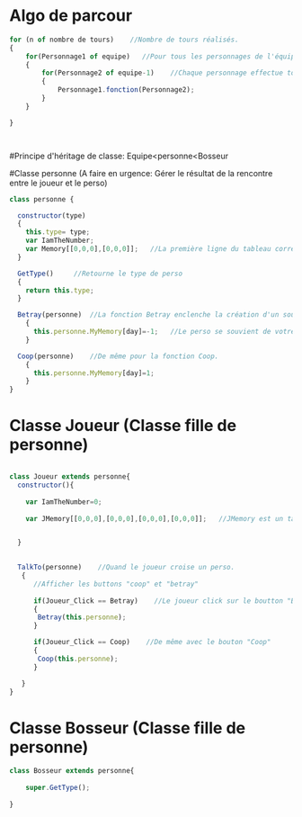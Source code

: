 # Algo de parcour

```javascript 
for (n of nombre de tours)    //Nombre de tours réalisés.
{ 
	for(Personnage1 of equipe)   //Pour tous les personnages de l'équipe
	{ 
		for(Personnage2 of equipe-1)    //Chaque personnage effectue toutes les relations possibles avec les autres membres de l'équipe
		{
			Personnage1.fonction(Personnage2);
		}
	}

}




```

#Principe d'héritage de classe: Equipe<personne<Bosseur

#Classe personne (A faire en urgence: Gérer le résultat de la rencontre entre le joueur et le perso)

```javascript
class personne {

  constructor(type)
  {
  	this.type= type;
  	var IamTheNumber;
  	var Memory[[0,0,0],[0,0,0]];   //La première ligne du tableau correspond au souvenir de l'action du joueur et la deuxième; le résultat de l'échange entre le joueur et le perso. 
  }

  GetType()		//Retourne le type de perso 
  {
  	return this.type;
  }

  Betray(personne)  //La fonction Betray enclenche la création d'un souvenir de l'action du joueur. 
    {
      this.personne.MyMemory[day]=-1;   //Le perso se souvient de votre action.
    }

  Coop(personne)    //De même pour la fonction Coop.
    {
      this.personne.MyMemory[day]=1;
    }	
}


```

# Classe Joueur (Classe fille de personne)

```javascript

class Joueur extends personne{
  constructor(){
    
    var IamTheNumber=0;
    
    var JMemory[[0,0,0],[0,0,0],[0,0,0],[0,0,0]];   //JMemory est un tableau récapitulatif des choix du joueur en fonction des personnages. On pourra l'afficher en fin de partie pour déterminer selon son profil (exemple bosseur, manipulateur,ect)


  }
  

  TalkTo(personne)    //Quand le joueur croise un perso.
   {
      //Afficher les buttons "coop" et "betray"
      
      if(Joueur_Click == Betray)    //Le joueur click sur le boutton "Betray"
      {
       Betray(this.personne);
      }

      if(Joueur_Click == Coop)    //De même avec le bouton "Coop"
      {
       Coop(this.personne);
      }

   }
} 

```

# Classe Bosseur (Classe fille de personne)

```javascript
class Bosseur extends personne{
	
	super.GetType();
	
}
```